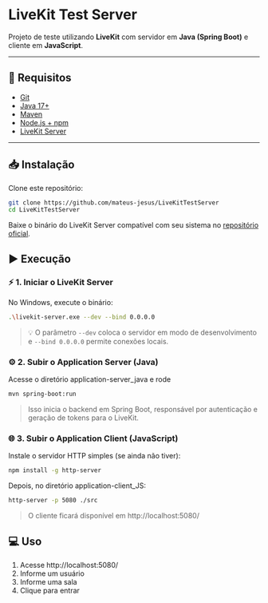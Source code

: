 # LiveKit Test Server

Projeto de teste utilizando **LiveKit** com servidor em **Java (Spring Boot)** e cliente em **JavaScript**.

---

## 🚀 Requisitos

- [Git](https://git-scm.com/)  
- [Java 17+](https://adoptium.net/)  
- [Maven](https://maven.apache.org/)  
- [Node.js + npm](https://nodejs.org/)  
- [LiveKit Server](https://github.com/livekit/livekit/releases)  

---

## 📥 Instalação

Clone este repositório:  

```bash
git clone https://github.com/mateus-jesus/LiveKitTestServer
cd LiveKitTestServer
```

Baixe o binário do LiveKit Server compatível com seu sistema no [repositório oficial](https://github.com/livekit/livekit/releases).

## ▶️ Execução

### ⚡ 1. Iniciar o LiveKit Server

No Windows, execute o binário:
```bash
.\livekit-server.exe --dev --bind 0.0.0.0
```

> 💡 O parâmetro `--dev` coloca o servidor em modo de desenvolvimento e `--bind 0.0.0.0` permite conexões locais.

### ⚙️ 2. Subir o Application Server (Java)

Acesse o diretório application-server_java e rode
```bash
mvn spring-boot:run
```
> Isso inicia o backend em Spring Boot, responsável por autenticação e geração de tokens para o LiveKit.

### 🌐 3. Subir o Application Client (JavaScript)

Instale o servidor HTTP simples (se ainda não tiver):
```bash
npm install -g http-server
```
Depois, no diretório application-client_JS:
```bash
http-server -p 5080 ./src
```
> O cliente ficará disponível em http://localhost:5080/


## 💻 Uso

1. Acesse http://localhost:5080/
2. Informe um usuário
3. Informe uma sala
4. Clique para entrar


